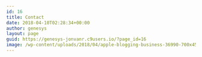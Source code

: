 ```yaml
---
id: 16
title: Contact
date: 2018-04-10T02:28:34+00:00
author: genesys
layout: page
guid: https://genesys-jonvanr.c9users.io/?page_id=16
image: /wp-content/uploads/2018/04/apple-blogging-business-36990-700x450.jpg
---
```

